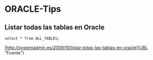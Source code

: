 # ORACLE-Tips

## Listar todas las tablas en Oracle

```[SQL]
select * from ALL_TABLES;
```
[http://systemadmin.es/2009/10/listar-totas-las-tablas-en-oracle](URL "Fuente")
